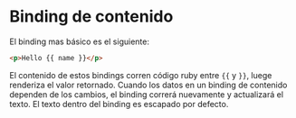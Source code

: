 # Binding de contenido

El binding mas básico es el siguiente:

```html
<p>Hello {{ name }}</p>
```

El contenido de estos bindings corren código ruby entre ```{{``` y ```}}```, luege renderiza el valor retornado. Cuando los datos en un binding de contenido dependen de los cambios, el binding correrá nuevamente y actualizará el texto. El texto dentro del binding es escapado por defecto.
